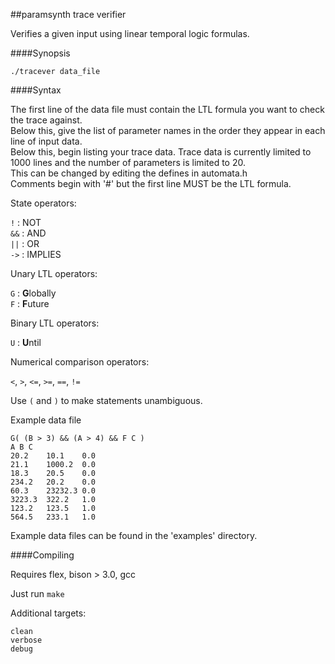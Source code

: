 ##paramsynth trace verifier

Verifies a given input using linear temporal logic formulas.

####Synopsis

`./tracever data_file`

####Syntax 

The first line of the data file must contain the LTL formula you want to check the trace against.   
Below this, give the list of parameter names in the order they appear in each line of input data.     
Below this, begin listing your trace data. Trace data is currently limited to 1000 lines and the number of parameters is limited to 20.   
This can be changed by editing the defines in automata.h    
Comments begin with '#' but the first line MUST be the LTL formula.   


State operators:

`!`	: NOT    
`&&`	: AND    
`||`    : OR     
`->`    : IMPLIES       

Unary LTL operators:

`G`     : **G**lobally    
`F`     : **F**uture    

Binary LTL operators:

`U`     : **U**ntil     

Numerical comparison operators:

`<`, `>`, `<=`, `>=`, `==`, `!=`     


Use `(` and `)` to make statements unambiguous.

Example data file
```
G( (B > 3) && (A > 4) && F C )
A B C 
20.2 	10.1 	0.0 
21.1 	1000.2 	0.0 
18.3	20.5 	0.0 
234.2 	20.2 	0.0 
60.3 	23232.3 0.0 
3223.3 	322.2 	1.0 
123.2 	123.5 	1.0 
564.5 	233.1 	1.0 
```

Example data files can be found in the 'examples' directory.

####Compiling

Requires flex, bison > 3.0, gcc

Just run `make`

Additional targets:
```
clean
verbose
debug
```



